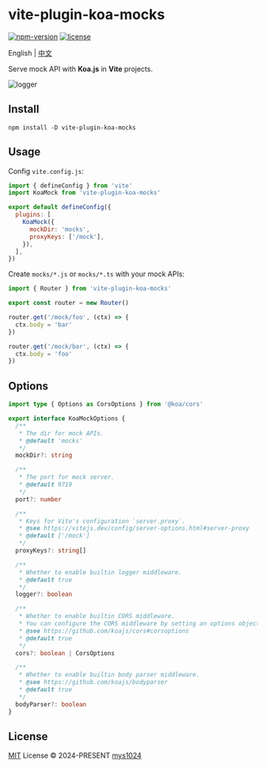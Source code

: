 # vite-plugin-koa-mocks

[![npm-version](https://img.shields.io/npm/v/vite-plugin-koa-mocks?style=flat-square&color=%23cb3837)](https://www.npmjs.com/package/vite-plugin-koa-mocks)
[![license](https://img.shields.io/github/license/Abu1999/vite-plugin-koa-mocks?&style=flat-square)](./LICENSE)

English | [中文](./README_zh.md)

Serve mock API with **Koa.js** in **Vite** projects.

![logger](https://raw.githubusercontent.com/Abu1999/vite-plugin-koa-mocks/main/images/cover.png)

## Install

```shell
npm install -D vite-plugin-koa-mocks
```

## Usage

Config `vite.config.js`:

```javascript
import { defineConfig } from 'vite'
import KoaMock from 'vite-plugin-koa-mocks'

export default defineConfig({
  plugins: [
    KoaMock({
      mockDir: 'mocks',
      proxyKeys: ['/mock'],
    }),
  ],
})
```

Create `mocks/*.js` or `mocks/*.ts` with your mock APIs:

```javascript
import { Router } from 'vite-plugin-koa-mocks'

export const router = new Router()

router.get('/mock/foo', (ctx) => {
  ctx.body = 'bar'
})

router.get('/mock/bar', (ctx) => {
  ctx.body = 'foo'
})
```

## Options

```typescript
import type { Options as CorsOptions } from '@koa/cors'

export interface KoaMockOptions {
  /**
   * The dir for mock APIs.
   * @default 'mocks'
   */
  mockDir?: string

  /**
   * The port for mock server.
   * @default 9719
   */
  port?: number

  /**
   * Keys for Vite's configuration `server.proxy`.
   * @see https://vitejs.dev/config/server-options.html#server-proxy
   * @default ['/mock']
   */
  proxyKeys?: string[]

  /**
   * Whether to enable builtin logger middleware.
   * @default true
   */
  logger?: boolean

  /**
   * Whether to enable builtin CORS middleware.
   * You can configure the CORS middleware by setting an options object.
   * @see https://github.com/koajs/cors#corsoptions
   * @default true
   */
  cors?: boolean | CorsOptions

  /**
   * Whether to enable builtin body parser middleware.
   * @see https://github.com/koajs/bodyparser
   * @default true
   */
  bodyParser?: boolean
}
```

## License

[MIT](./LICENSE) License &copy; 2024-PRESENT
[mys1024](https://github.com/mys1024)
